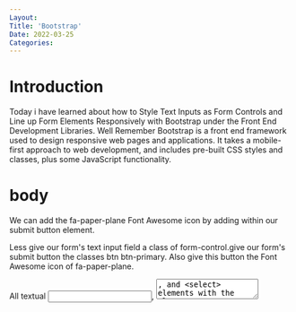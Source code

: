 ```yaml
---
Layout:
Title: 'Bootstrap'
Date: 2022-03-25
Categories:
---
```


# Introduction

Today i have learned about how to Style Text Inputs as Form Controls
and Line up Form Elements Responsively with Bootstrap under the Front End Development Libraries.
Well Remember Bootstrap is a front end framework used to design responsive web pages and applications. It takes a mobile-first approach to web development, and includes pre-built CSS styles and classes, plus some JavaScript functionality.

# body

We can add the fa-paper-plane Font Awesome icon by adding <i class="fa fa-paper-plane"></i> within our submit button element.

Less give our form's text input field a class of form-control.give our form's submit button the classes btn btn-primary. Also give this button the Font Awesome icon of fa-paper-plane.

All textual <input>, <textarea>, and <select> elements with the class .form-control have a width of 100%.

<input type="text" class="form-control"placeholder="input text" required>
<button type="submit" class="btn btn-primary"><i class="fa fa-paper-plane">Submit</button>

Now let's get our form input and our submission button on the same line. We'll do this the same way we have previously: by using a div element with the class row, and other div elements within it using the col-xs-\* class.

less nest both our form's text input and submit button within a div with the class row. Nest our form's text input within a div with the class of col-xs-7. Nest our form's submit button in a div with the class col-xs-5.

<div class="row">
<div class="col-xs-7">
<input type="text" class="form-control"placeholder="input text" required>
</div>
<div class="col-xs-5">
<button type="submit" class="btn btn-primary"><i class="fa fa-paper-plane">Submit</button>
</div>
</div>

# conclusion

with more examples and more practice i will understand it better and be used to using bootstrap
as it makes styling our apps easier.
